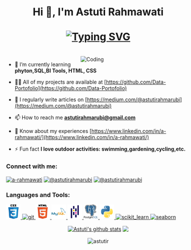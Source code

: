 <h1 align="center">Hi 👋, I'm Astuti Rahmawati
<br />
  <br />
<div align="center">
<a href="https://git.io/typing-svg"><img src="https://readme-typing-svg.herokuapp.com?font=Source+Code+Pro&size=25&pause=&color=DC321A&background=E9E72CAC&center=true&vCenter=true&width=430&lines=A+passionate+Data+Science" alt="Typing SVG" /></a>
</div>
</h1>
<br />
<img align="right" alt="Coding" width="300" src="https://media.giphy.com/media/XGDJ1ExcBfvzYdBGbi/giphy.gif">

- 🌱 I’m currently learning **phyton,SQL,BI Tools, HTML, CSS**

- 👨‍💻 All of my projects are available at [https://github.com/Data-Portofolio](https://github.com/Data-Portofolio)

- 📝 I regularly write articles on [https://medium.com/@astutirahmarubi](https://medium.com/@astutirahmarubi)

- 📫 How to reach me **astutirahmarubi@gmail.com**

- 📄 Know about my experiences [https://www.linkedin.com/in/a-rahmawati/](https://www.linkedin.com/in/a-rahmawati/)

- ⚡ Fun fact **I love outdoor activities: swimming,gardening,cycling,etc.**

<h3 align="left">Connect with me: </h3>
<p align="left">
<a href="https://linkedin.com/in/a-rahmawati" target="blank"><img align="center" src="https://raw.githubusercontent.com/rahuldkjain/github-profile-readme-generator/master/src/images/icons/Social/linked-in-alt.svg" alt="a-rahmawati" height="30" width="40" /></a>
<a href="https://medium.com/@astutirahmarubi" target="blank"><img align="center" src="https://raw.githubusercontent.com/rahuldkjain/github-profile-readme-generator/master/src/images/icons/Social/medium.svg" alt="@astutirahmarubi" height="30" width="40" /></a>
<a href="https://www.hackerrank.com/@astutirahmarubi" target="blank"><img align="center" src="https://raw.githubusercontent.com/rahuldkjain/github-profile-readme-generator/master/src/images/icons/Social/hackerrank.svg" alt="@astutirahmarubi" height="30" width="40" /></a>
</p>

<h3 align="left">Languages and Tools:</h3>
<p align="left"> <a href="https://www.w3schools.com/css/" target="_blank" rel="noreferrer"> <img src="https://raw.githubusercontent.com/devicons/devicon/master/icons/css3/css3-original-wordmark.svg" alt="css3" width="40" height="40"/> </a> <a href="https://git-scm.com/" target="_blank" rel="noreferrer"> <img src="https://www.vectorlogo.zone/logos/git-scm/git-scm-icon.svg" alt="git" width="40" height="40"/> </a> <a href="https://www.w3.org/html/" target="_blank" rel="noreferrer"> <img src="https://raw.githubusercontent.com/devicons/devicon/master/icons/html5/html5-original-wordmark.svg" alt="html5" width="40" height="40"/> </a> <a href="https://www.mysql.com/" target="_blank" rel="noreferrer"> <img src="https://raw.githubusercontent.com/devicons/devicon/master/icons/mysql/mysql-original-wordmark.svg" alt="mysql" width="40" height="40"/> </a> <a href="https://pandas.pydata.org/" target="_blank" rel="noreferrer"> <img src="https://raw.githubusercontent.com/devicons/devicon/2ae2a900d2f041da66e950e4d48052658d850630/icons/pandas/pandas-original.svg" alt="pandas" width="40" height="40"/> </a> <a href="https://www.postgresql.org" target="_blank" rel="noreferrer"> <img src="https://raw.githubusercontent.com/devicons/devicon/master/icons/postgresql/postgresql-original-wordmark.svg" alt="postgresql" width="40" height="40"/> </a> <a href="https://www.python.org" target="_blank" rel="noreferrer"> <img src="https://raw.githubusercontent.com/devicons/devicon/master/icons/python/python-original.svg" alt="python" width="40" height="40"/> </a> <a href="https://scikit-learn.org/" target="_blank" rel="noreferrer"> <img src="https://upload.wikimedia.org/wikipedia/commons/0/05/Scikit_learn_logo_small.svg" alt="scikit_learn" width="40" height="40"/> </a> <a href="https://seaborn.pydata.org/" target="_blank" rel="noreferrer"> <img src="https://seaborn.pydata.org/_images/logo-mark-lightbg.svg" alt="seaborn" width="40" height="40"/> </a> </p>
 <div align="center">
<a href="https://github.com/astutir/github-readme-stats"><img align="center" src="https://github-readme-stats.vercel.app/api?username=astutir&show_icons=true&include_all_commits=true&theme=radical&hide_border=true" alt="Astuti's github stats" /></a> <a href="https://github.com/astutir/github-readme-stats"><img align="center" src="https://github-readme-stats.vercel.app/api/top-langs/?username=astutir&layout=compact&theme=tokyonight&hide_border=true" /></a> 
<p><img align="center" src="https://github-readme-streak-stats.herokuapp.com/?user=astutir&" alt="astutir" /></p>
<div>
